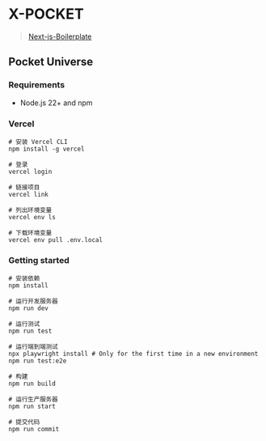 # X-POCKET

> [Next-js-Boilerplate](https://github.com/ixartz/Next-js-Boilerplate)

## Pocket Universe

### Requirements

- Node.js 22+ and npm

### Vercel

```shell
# 安装 Vercel CLI
npm install -g vercel

# 登录
vercel login

# 链接项目
vercel link

# 列出环境变量
vercel env ls

# 下载环境变量
vercel env pull .env.local

```

### Getting started

```shell
# 安装依赖
npm install

# 运行开发服务器
npm run dev

# 运行测试
npm run test

# 运行端到端测试
npx playwright install # Only for the first time in a new environment
npm run test:e2e

# 构建
npm run build

# 运行生产服务器
npm run start

# 提交代码
npm run commit
```
